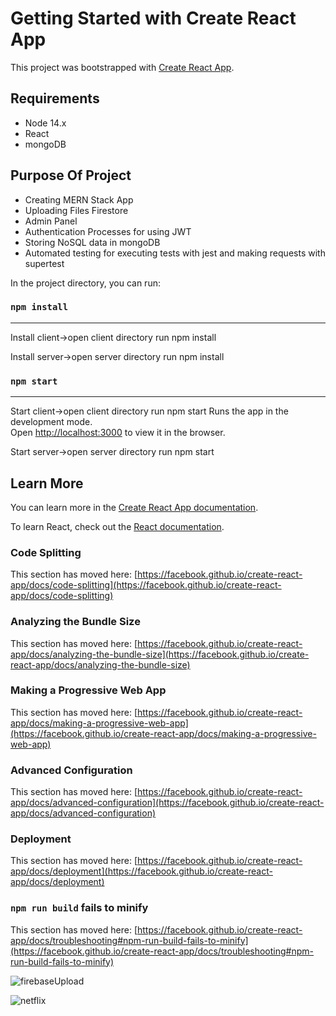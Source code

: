 # Getting Started with Create React App

This project was bootstrapped with [Create React App](https://github.com/facebook/create-react-app).

## Requirements
* Node 14.x
* React
* mongoDB

## Purpose Of Project
* Creating MERN Stack App
* Uploading Files Firestore
* Admin Panel
* Authentication Processes for using JWT
* Storing NoSQL data in mongoDB
* Automated testing for executing tests with jest and making requests with supertest

In the project directory, you can run:

### `npm install`
------------------------------------------------------
Install client->open client directory run npm install

Install server->open server directory run npm install

### `npm start`
---------------------------------------------------------------
Start client->open client directory run npm start
Runs the app in the development mode.\
Open [http://localhost:3000](http://localhost:3000) to view it in the browser.

Start server->open server directory run npm start



## Learn More

You can learn more in the [Create React App documentation](https://facebook.github.io/create-react-app/docs/getting-started).

To learn React, check out the [React documentation](https://reactjs.org/).

### Code Splitting

This section has moved here: [https://facebook.github.io/create-react-app/docs/code-splitting](https://facebook.github.io/create-react-app/docs/code-splitting)

### Analyzing the Bundle Size

This section has moved here: [https://facebook.github.io/create-react-app/docs/analyzing-the-bundle-size](https://facebook.github.io/create-react-app/docs/analyzing-the-bundle-size)

### Making a Progressive Web App

This section has moved here: [https://facebook.github.io/create-react-app/docs/making-a-progressive-web-app](https://facebook.github.io/create-react-app/docs/making-a-progressive-web-app)

### Advanced Configuration

This section has moved here: [https://facebook.github.io/create-react-app/docs/advanced-configuration](https://facebook.github.io/create-react-app/docs/advanced-configuration)

### Deployment

This section has moved here: [https://facebook.github.io/create-react-app/docs/deployment](https://facebook.github.io/create-react-app/docs/deployment)

### `npm run build` fails to minify

This section has moved here: [https://facebook.github.io/create-react-app/docs/troubleshooting#npm-run-build-fails-to-minify](https://facebook.github.io/create-react-app/docs/troubleshooting#npm-run-build-fails-to-minify)


![firebaseUpload](https://user-images.githubusercontent.com/62605922/134238490-4a8d8ad2-2d53-4820-b8c0-a715fdb7471b.png)


![netflix](https://user-images.githubusercontent.com/62605922/134247976-c5344b2d-1383-48ea-884c-fa089476d1a7.gif)
